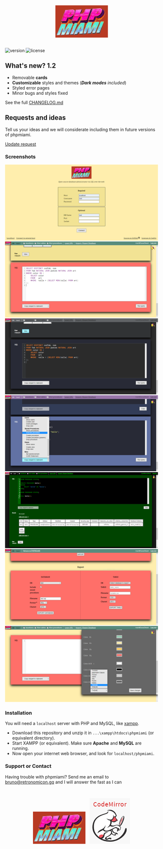 <p align="center">
  <img src="https://raw.githubusercontent.com/bruneo32/phpmiami/main/res/banner.jpg" alt="logo"/>
</p>

\
![version](https://img.shields.io/badge/version-1.2-cornflowerblue.svg)
![license](https://img.shields.io/badge/license-CC0-orangered.svg)

## What's new? 1.2

- Removable **cards**
- **Customizable** styles and themes (_**Dark modes** included_)
- Styled error pages
- Minor bugs and styles fixed

See the full [CHANGELOG.md](https://github.com/bruneo32/phpmiami/blob/1.2/CHANGELOG.md)

## Requests and ideas

Tell us your ideas and we will considerate including them in future versions of phpmiami.

[Update request](https://github.com/bruneo32/phpmiami/issues/1)

### Screenshots
![img-01](/screenshots/01.png)
![img-02](/screenshots/02.png)
![img-03](/screenshots/03.png)
![img-04](/screenshots/04.png)
![img-05](/screenshots/05.png)
![img-06](/screenshots/06.png)
![img-07](/screenshots/07.png)

### Installation
You will need a `localhost` server with PHP and MySQL, like [xampp](https://www.apachefriends.org/download.html).

- Download this repository and unzip it in `...\xampp\htdocs\phpmiami` (or equivalent directory).
- Start XAMPP (or equivalent). Make sure **Apache** and **MySQL** are running.
- Now open your internet web browser, and look for `localhost/phpmiami`.


### Support or Contact

Having trouble with phpmiami?
Send me an email to [bruno@retronomicon.gq](mailto:bruno@retronomicon.gq) and I will answer the fast as I can


<br/>
<p align="center">
  <a target="_blank" href="https://bruneo32.github.io/phpmiami/"><img src="https://raw.githubusercontent.com/bruneo32/phpmiami/main/res/banner.jpg" alt=""></a> &ensp;
  <a target="_blank" href="https://codemirror.net"><img src="https://raw.githubusercontent.com/bruneo32/phpmiami/main/res/codemirror.png" alt=""></a>
</p>
